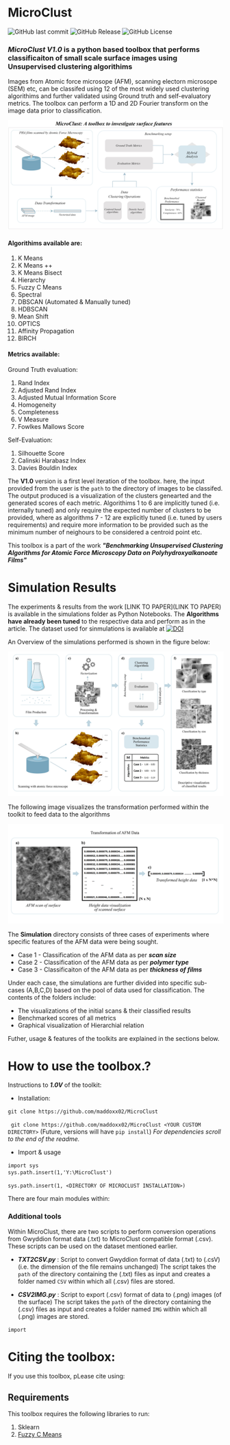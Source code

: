 # MicroClust


![GitHub last commit](https://img.shields.io/github/last-commit/maddoxx02/MicroClust)
![GitHub Release](https://img.shields.io/github/v/release/maddoxx02/MicroClust)
![GitHub License](https://img.shields.io/github/license/maddoxx02/MicroClust)




### *MicroClust V1.0* is a python based toolbox that performs classificaiton of small scale surface images using Unsupervised clustering algorithims

Images from Atomic force microsope (AFM), scanning electorn microsope (SEM) etc, can be classifed using 12 of the most widely used clustering algorithims and further validated using Ground truth and self-evaluatory metrics. The toolbox can perform a 1D and 2D Fourier transform on the image data prior to classification. 

![MicroClust](Add-ons/Repo_Images/IMG_MicroClust_Compressed.png)


#### Algorithims available are: 
 1. K Means 
 2. K Means ++ 
 3. K Means Bisect
 4. Hierarchy 
 5. Fuzzy C Means
 6. Spectral 
 7. DBSCAN (Automated & Manually tuned) 
 8. HDBSCAN 
 9. Mean Shift
 10. OPTICS
 11. Affinity Propagation
 12. BIRCH 

#### Metrics available: 
Ground Truth evaluation: 
 1. Rand Index
 2. Adjusted Rand Index
 3. Adjusted Mutual Information Score
 4. Homogeneity
 5. Completeness
 6. V Measure
 7. Fowlkes Mallows Score
    
Self-Evaluation:
 1. Silhouette Score
 2. Calinski Harabasz Index
 3. Davies Bouldin Index


The **V1.0** version is a first level iteration of the toolbox. here, the input provided from the user is the ```path``` to the directory of images to be classifed. The output produced is a visualization of the clusters genearted and the generated scores of each metric. 
Algorithims 1 to 6 are implicitly tuned (i.e. internally tuned) and only require the expected number of clusters to be provided, where as algorithms 7 - 12 are explicitly tuned (i.e. tuned by users requirements) and require more information to be provided such as the minimum number of neighours to be considered a centroid point etc. 

This toolbox is a part of the work ***"Benchmarking Unsupervised Clustering Algorithms for Atomic Force Microscopy  Data on Polyhydroxyalkanoate Films"***


 # Simulation Results

The experiments & results from the work [LINK TO PAPER](LINK TO PAPER) is available in the simulations folder as Python Notebooks. The **Algorithms have already been tuned** to the respective data and perform as in the article. The dataset used for sinmulations is available at [![DOI](https://zenodo.org/badge/DOI/10.5281/zenodo.10649355.svg)](https://doi.org/10.5281/zenodo.10649355)

An Overview of the simulations performed is shown in the figure below:

![Overview](Add-ons/Repo_Images/IMG_Outline.jpg)


The following image visualizes the transformation performed within the toolkit to feed data to the algorithms

![Overview](Add-ons/Repo_Images/IMG_Transformation.png)


The **Simulation** directory consists of three cases of experiments where specific features of the AFM data were being sought. 
 - Case 1 - Classification of the AFM data as per ***scan size***
 - Case 2 - Classification of the AFM data as per ***polymer type***
 - Case 3 - Classificaiton of the AFM data as per ***thickness of films***

Under each case, the simulations are further divided into specific sub-cases (A,B,C,D) based on the pool of data used for classification. The contents of the folders include: 
 - The visualizations of the initial scans & their classified results
 - Benchmarked scores of all metrics
 - Graphical visualization of Hierarchial relation


Futher, usage & features of the toolkits are explained in the sections below. 


# How to use the toolbox.?

Instructions to ***1.0V*** of the toolkit:

- Installation:
```
git clone https://github.com/maddoxx02/MicroClust
```
``` git clone https://github.com/maddoxx02/MicroClust <YOUR CUSTOM DIRECTORY>```
(Future, versions will have ```pip install```)
*For dependencies scroll to the end of the readme.*

- Import & usage
```
import sys
sys.path.insert(1,'Y:\MicroClust')
```
```sys.path.insert(1, <DIRECTORY OF MICROCLUST INSTALLATION>)```

There are four main modules within:






### Additional tools

Within MicroClust, there are two scripts to perform conversion operations from Gwyddion format data (.txt) to MicroClust compatible format (.csv). These scripts can be used on the dataset mentioned earlier. 

 - ***TXT2CSV.py*** : Script to convert Gwyddion format of data (.txt) to (.csV) (i.e. the dimension of the file remains unchanged)
   The script takes the ```path``` of the directory containing the (.txt) files as input and creates a folder named ```CSV``` within which all (.csv) files are stored. 
 
 - ***CSV2IMG.py*** : Script to export (.csv) format of data to (.png) images (of the surface)
   The script takes the ```path``` of the directory containing the (.csv) files as input and creates a folder named ```IMG``` within which all (.png) images are stored. 


```
import 
```


# Citing the toolbox:
If you use this toolbox, pLease cite using: 



## Requirements 
This toolbox requires the following libraries to run: 
 1. Sklearn
 2. [Fuzzy C Means](https://github.com/omadson/fuzzy-c-means)

